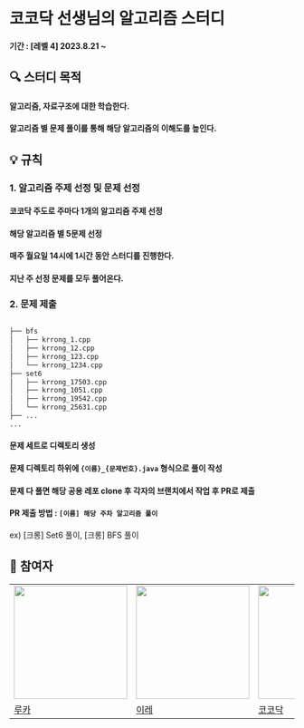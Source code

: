 # 코코닥 선생님의 알고리즘 스터디
#### 기간 : [레벨 4] 2023.8.21 ~

## 🔍 스터디 목적
#### 알고리즘, 자료구조에 대한 학습한다.
#### 알고리즘 별 문제 풀이를 통해 해당 알고리즘의 이해도를 높인다.

## 💡 규칙
### 1. 알고리즘 주제 선정 및 문제 선정
#### 코코닥 주도로 주마다 1개의 알고리즘 주제 선정
#### 해당 알고리즘 별 5문제 선정
#### 매주 월요일 14시에 1시간 동안 스터디를 진행한다.
#### 지난 주 선정 문제를 모두 풀어온다.

### 2. 문제 제출
```bash

├── bfs
│   ├── krrong_1.cpp
│   ├── krrong_12.cpp
│   ├── krrong_123.cpp
│   └── krrong_1234.cpp
├── set6
│   ├── krrong_17503.cpp
│   ├── krrong_1051.cpp
│   ├── krrong_19542.cpp
│   └── krrong_25631.cpp
├── ...
...
```
#### 문제 세트로 디렉토리 생성
#### 문제 디렉토리 하위에 `{이름}_{문제번호}.java` 형식으로 풀이 작성
#### 문제 다 풀면 해당 공용 레포 clone 후 각자의 브랜치에서 작업 후 PR로 제출
#### PR 제출 방법 : `[이름] 해당 주차 알고리즘 풀이` 
ex) [크롱] Set6 풀이, [크롱] BFS 풀이

## 🫶 참여자
<table>
  <tr>
    <td><img src="https://avatars.githubusercontent.com/u/79090478?"v=4" width=200></td>
    <td><img src="https://avatars.githubusercontent.com/u/100172683?v=4" width=200></td>
    <td><img src="https://avatars.githubusercontent.com/u/45879491?v=4" width=200></td>
    <td><img src="https://avatars.githubusercontent.com/u/84285337?v=4" width=200></td>
  </tr>  
  <tr>
    <td><a href="https://github.com/dooboocookie">루카</a></td>
    <td><a href="https://github.com/zillionme">이레</a></td>
    <td><a href="https://github.com/kokodak">코코닥</a></td>
    <td><a href="https://github.com/krrong">크롱</a></td>
  </tr>
</table>
